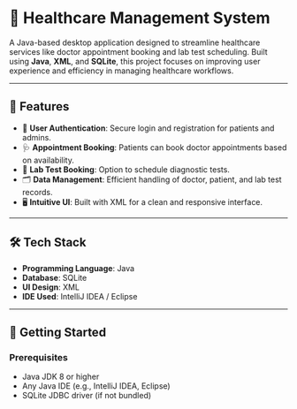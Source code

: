 # 🏥 Healthcare Management System

A Java-based desktop application designed to streamline healthcare services like doctor appointment booking and lab test scheduling. Built using **Java**, **XML**, and **SQLite**, this project focuses on improving user experience and efficiency in managing healthcare workflows.

---

## 📌 Features

- 🔐 **User Authentication**: Secure login and registration for patients and admins.
- 🩺 **Appointment Booking**: Patients can book doctor appointments based on availability.
- 🧪 **Lab Test Booking**: Option to schedule diagnostic tests.
- 🗂️ **Data Management**: Efficient handling of doctor, patient, and lab test records.
- 🖥️ **Intuitive UI**: Built with XML for a clean and responsive interface.

---

## 🛠️ Tech Stack

- **Programming Language**: Java  
- **Database**: SQLite  
- **UI Design**: XML  
- **IDE Used**: IntelliJ IDEA / Eclipse  

---

## 🚀 Getting Started

### Prerequisites

- Java JDK 8 or higher
- Any Java IDE (e.g., IntelliJ IDEA, Eclipse)
- SQLite JDBC driver (if not bundled)
